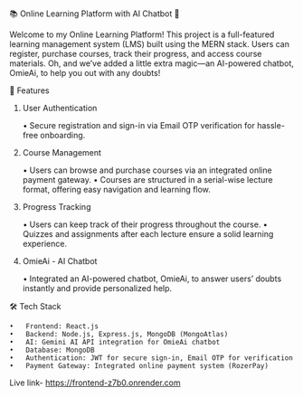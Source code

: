  
📚 Online Learning Platform with AI Chatbot 🤖

Welcome to my Online Learning Platform! This project is a full-featured learning management system (LMS) built using the MERN stack. Users can register, purchase courses, track their progress, and access course materials. Oh, and we’ve added a little extra magic—an AI-powered chatbot, OmieAi, to help you out with any doubts!

🌟 Features

1. User Authentication

	•	Secure registration and sign-in via Email OTP verification for hassle-free onboarding.

2. Course Management

	•	Users can browse and purchase courses via an integrated online payment gateway.
	•	Courses are structured in a serial-wise lecture format, offering easy navigation and learning flow.

3. Progress Tracking

	•	Users can keep track of their progress throughout the course.
	•	Quizzes and assignments after each lecture ensure a solid learning experience.

4. OmieAi - AI Chatbot

	•	Integrated an AI-powered chatbot, OmieAi, to answer users’ doubts instantly and provide personalized help.

🛠️ Tech Stack

	•	Frontend: React.js
	•	Backend: Node.js, Express.js, MongoDB (MongoAtlas)
	•	AI: Gemini AI API integration for OmieAi chatbot
	•	Database: MongoDB
	•	Authentication: JWT for secure sign-in, Email OTP for verification
	•	Payment Gateway: Integrated online payment system (RozerPay)

 Live link- https://frontend-z7b0.onrender.com
